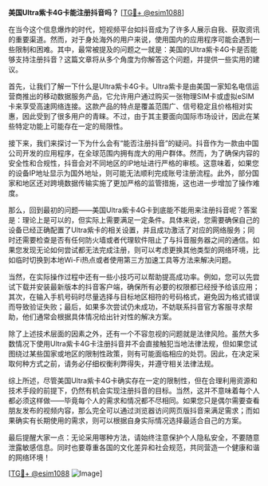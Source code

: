 **美国Ultra紫卡4G卡能注册抖音吗？** [[TG💪+ @esim1088](https://t.me/s/esim1088)]

在当今这个信息爆炸的时代，短视频平台如抖音成为了许多人展示自我、获取资讯的重要渠道。然而，对于身处海外的用户来说，使用国内的应用程序可能会遇到一些限制和困难。其中，最常被提及的问题之一就是：美国的Ultra紫卡4G卡是否能够支持注册抖音？这篇文章将从多个角度为你解答这个问题，并提供一些实用的建议。

首先，让我们了解一下什么是Ultra紫卡4G卡。Ultra紫卡是由美国一家知名电信运营商推出的移动数据服务产品，它允许用户通过购买一张物理SIM卡或虚拟eSIM卡来享受高速网络连接。这款产品的特点是覆盖范围广、信号稳定且价格相对实惠，因此受到了很多用户的青睐。不过，由于其主要面向国际市场设计，因此在某些特定功能上可能存在一定的局限性。

接下来，我们来探讨一下为什么会有“能否注册抖音”的疑问。抖音作为一款由中国公司开发的应用程序，在全球范围内拥有庞大的用户群体。然而，为了确保内容的安全性和合规性，抖音会对不同地区的IP地址进行严格的审核。这意味着，如果您的设备IP地址显示为国外地址，则可能无法顺利完成账号注册流程。此外，部分国家和地区还对跨境数据传输实施了更加严格的监管措施，这也进一步增加了操作难度。

那么，回到最初的问题——美国Ultra紫卡4G卡到底能不能用来注册抖音呢？答案是：理论上是可以的，但实际上需要满足一定条件。具体来说，您需要确保自己的设备已经正确配置了Ultra紫卡的相关设置，并且成功激活了对应的网络服务；同时还需要检查是否有任何防火墙或者代理软件阻止了与抖音服务器之间的通信。如果您发现无论如何尝试都无法完成注册，则可以考虑更换其他类型的网络环境，比如临时切换到本地Wi-Fi热点或者使用第三方加速工具等方法来解决问题。

当然，在实际操作过程中还有一些小技巧可以帮助提高成功率。例如，您可以先尝试下载并安装最新版本的抖音客户端，确保所有必要的权限都已经授予给该应用；其次，在输入手机号码时尽量选择与目标地区相符的号码格式，避免因为格式错误而导致验证失败；最后，如果多次尝试仍未成功，不妨联系抖音官方客服寻求帮助，他们通常会根据具体情况给出针对性的解决方案。

除了上述技术层面的因素之外，还有一个不容忽视的问题就是法律风险。虽然大多数情况下使用Ultra紫卡4G卡注册抖音并不会直接触犯当地法律法规，但如果您试图绕过某些国家或地区的限制性政策，则有可能面临相应的处罚。因此，在决定采取何种方式之前，请务必仔细权衡利弊得失，并遵守相关法律法规。

综上所述，尽管美国Ultra紫卡4G卡确实存在一定的限制性，但在合理利用资源和技术手段的前提下，仍然有机会实现注册抖音的目标。当然，这并不意味着每个人都必须这样做——毕竟每个人的需求和情况都不尽相同。如果您只是偶尔需要查看朋友发布的视频内容，那么完全可以通过浏览器访问网页版抖音来满足需求；而如果确实有长期使用的需求，则可以根据自身实际情况选择最适合自己的方案。

最后提醒大家一点：无论采用哪种方法，请始终注意保护个人隐私安全，不要随意泄露敏感信息。同时也要尊重各国的文化差异和社会规范，共同营造一个健康和谐的网络环境！

[[TG💪+ @esim1088](https://t.me/s/esim1088) ![Image](https://i.postimg.cc/4NQfJmqS/Snipaste-2025-05-13-00-14-12.png)]